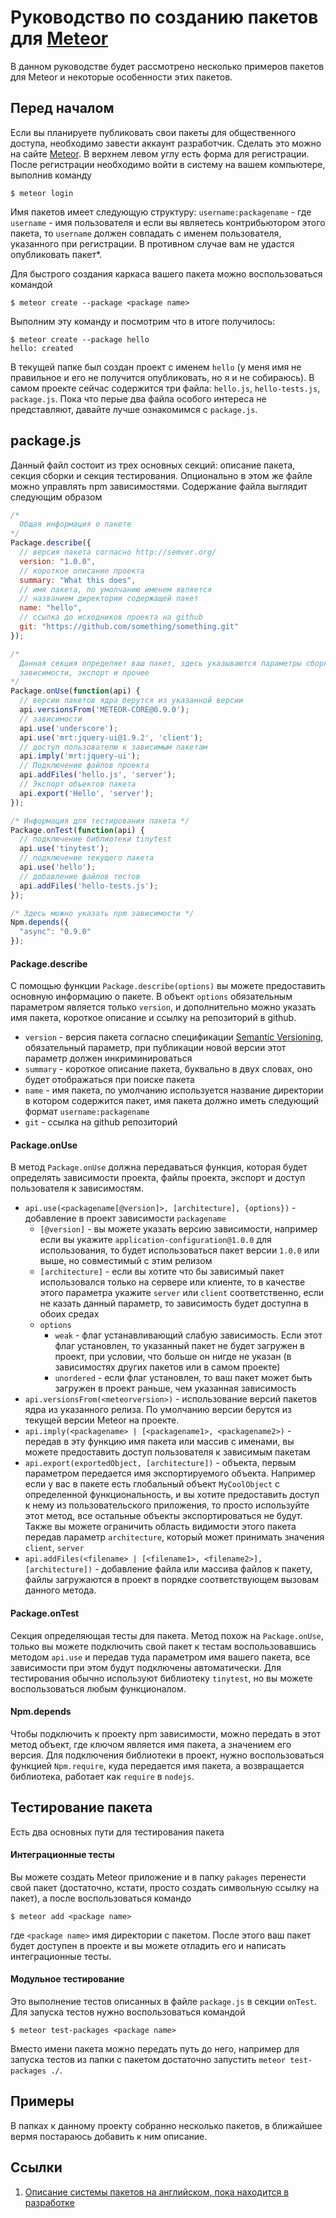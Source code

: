 # Руководство по созданию пакетов для [Meteor](https://www.meteor.com/)

В данном руководстве будет рассмотрено несколько примеров пакетов для Meteor и некоторые особенности этих пакетов.

## Перед началом

Если вы планируете публиковать свои пакеты для общественного доступа, необходимо завести аккаунт разработчик. Сделать это можно на сайте [Meteor](https://www.meteor.com/). В верхнем левом углу есть форма для регистрации. После регистрации необходимо войти в систему на вашем компьютере, выполнив команду

    $ meteor login

Имя пакетов имеет следующую структуру: `username:packagename` - где `username` - имя пользователя и если вы являетесь контрибьютором этого пакета, то `username` должен совпадать с именем пользователя, указанного при регистрации. В противном случае вам не удастся опубликовать пакет*.

Для быстрого создания каркаса вашего пакета можно воспользоваться командой

    $ meteor create --package <package name>

Выполним эту команду и посмотрим что в итоге получилось:

    $ meteor create --package hello
    hello: created

В текущей папке был создан проект с именем `hello` (у меня имя не правильное и его не получится опубликовать, но я и не собираюсь). В самом проекте сейчас содержится три файла: `hello.js`, `hello-tests.js`, `package.js`. Пока что перые два файла особого интереса не представляют, давайте лучше ознакомимся с `package.js`.

## package.js

Данный файл состоит из трех основных секций: описание пакета, секция сборки и секция тестирования. Опционально в этом же файле можно управлять npm зависимостями. Содержание файла выглядит следующим образом

```javascript
/*
  Общая информация о пакете
*/
Package.describe({
  // версия пакета согласно http://semver.org/
  version: "1.0.0",
  // короткое описание проекта
  summary: "What this does",
  // имя пакета, по умолчанию именем является
  // названием директории содержащей пакет
  name: "hello",
  // ссылка до исходников проекта на github
  git: "https://github.com/something/something.git"
});

/*
  Данная секция определяет ваш пакет, здесь указываются параметры сборки,
  зависимости, экспорт и прочее
*/
Package.onUse(function(api) {
  // версии пакетов ядра берутся из указанной версии
  api.versionsFrom('METEOR-CORE@0.9.0');
  // зависимости
  api.use('underscore');
  api.use('mrt:jquery-ui@1.9.2', 'client');
  // доступ пользователю к зависимым пакетам
  api.imply('mrt:jquery-ui');
  // Подключение файлов проекта
  api.addFiles('hello.js', 'server');
  // Экспорт объектов пакета
  api.export('Hello', 'server');
});

/* Информация для тестирования пакета */
Package.onTest(function(api) {
  // подключение библиотеки tinytest
  api.use('tinytest');
  // подключение текущего пакета
  api.use('hello');
  // добавление файлов тестов
  api.addFiles('hello-tests.js');
});

/* Здесь можно указать npm зависимости */
Npm.depends({
  "async": "0.9.0"
});
```

#### Package.describe

С помощью функции `Package.describe(options)` вы можете предоставить основную информацию о пакете. В объект `options` обязательным параметром является только `version`, и дополнительно можно указать имя пакета, короткое описание и ссылку на репозиторий в github.

* `version` - версия пакета согласно спецификации [Semantic Versioning](http://semver.org/), обязательный параметр, при публикации новой версии этот параметр должен инкриминироваться
* `summary` - короткое описание пакета, буквально в двух словах, оно будет отображаться при поиске пакета
* `name` - имя пакета, по умолчанию используется название директории в котором содержится пакет, имя пакета должно иметь следующий формат `username:packagename`
* `git` - ссылка на github репозиторий


#### Package.onUse

В метод `Package.onUse` должна передаваться функция, которая будет определять зависимости проекта, файлы проекта, экспорт и доступ пользователя к зависимостям.

* `api.use(<packagename[@version]>, [architecture], {options})` - добавление в проект зависимости `packagename`
  * `[@version]` - вы можете указать версию зависимости, например если вы укажите `application-configuration@1.0.0` для использования, то будет использоваться пакет версии `1.0.0` или выше, но совместимый с этим релизом
  * `[architecture]` - если вы хотите что бы зависимый пакет использовался только на сервере или клиенте, то в качестве этого параметра укажите `server` или `client` соответственно, если не казать данный параметр, то зависимость будет доступна в обоих средах
  * `options`
    * `weak` - флаг устанавливающий слабую зависимость. Если этот флаг установлен, то указанный пакет не будет загружен в проект, при условии, что больше он нигде не указан (в зависимостях других пакетов или в самом проекте)
    * `unordered` - если флаг установлен, то ваш пакет может быть загружен в проект раньше, чем указанная зависимость
* `api.versionsFrom(<meteorversion>)` - использование версий пакетов ядра из указанного релиза. По умолчанию версии берутся из текущей версии Meteor на проекте.
* `api.imply(<packagename> | [<packagename1>, <packagename2>)` - передав в эту функцию имя пакета или массив с именами, вы можете предоставить доступ пользователя к зависимым пакетам
* `api.export(exportedObject, [architecture])` - объекта, первым параметром передается имя экспортируемого объекта. Например если у вас в пакете есть глобальный объект `MyCoolObject` с определенной функциональность, и вы хотите предоставить доступ к нему из пользовательского приложения, то просто используйте этот метод, все остальные объекты экспортироваться не будут. Также вы можете ограничить область видимости этого пакета передав параметр `architecture`, который может принимать значения `client`, `server`
* `api.addFiles(<filename> | [<filename1>, <filename2>], [architecture])` - добавление файла или массива файлов к пакету, файлы загружаются в проект в порядке соответствующем вызовам данного метода.


#### Package.onTest

Секция определяющая тесты для пакета. Метод похож на `Package.onUse`, только вы можете подключить свой пакет к тестам воспользовавшись методом `api.use` и передав туда параметром имя вашего пакета, все зависимости при этом будут подключены автоматически. Для тестирования обычно используют библиотеку `tinytest`, но вы можете воспользоваться любым функционалом.


#### Npm.depends

Чтобы подключить к проекту npm зависимости, можно передать в этот метод объект, где ключом является имя пакета, а значением его версия. Для подключения библиотеки в проект, нужно воспользоваться функцией `Npm.require`, куда передается имя пакета, а возвращается библиотека, работает как `require` в `nodejs`.


## Тестирование пакета

Есть два основных пути для тестирования пакета


#### Интеграционные тесты

Вы можете создать Meteor приложение и в папку `pakages` перенести свой пакет (достаточно, кстати, просто создать символьную ссылку на пакет), а после воспользоваться командо

    $ meteor add <package name>

где `<package name>` имя директории с пакетом. После этого ваш пакет будет доступен в проекте и вы можете отладить его и написать интеграционные тесты.


#### Модульное тестирование

Это выполнение тестов описанных в файле `package.js` в секции `onTest`. Для запуска тестов нужно воспользоваться командой

    $ meteor test-packages <package name>

Вместо имени пакета можно передать путь до него, например для запуска тестов из папки с пакетом достаточно запустить `meteor test-packages ./`.


## Примеры

В папках к данному проекту собранно несколько пакетов, в ближайшее вермя постараюсь добавить к ним описание.

## Ссылки

1. [Описание системы пакетов на английском, пока находится в разработке](https://meteor.hackpad.com/Unipackage-tvas8pXYMOW)
